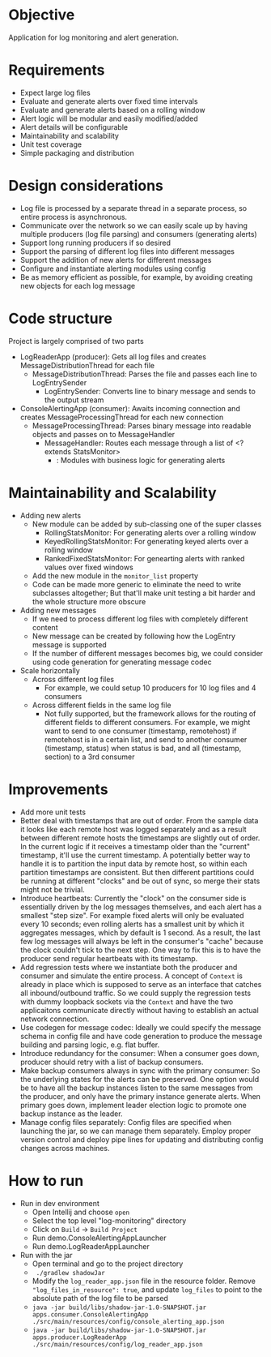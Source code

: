 # Objective
Application for log monitoring and alert generation.

# Requirements
- Expect large log files
- Evaluate and generate alerts over fixed time intervals
- Evaluate and generate alerts based on a rolling window
- Alert logic will be modular and easily modified/added
- Alert details will be configurable
- Maintainability and scalability
- Unit test coverage
- Simple packaging and distribution

# Design considerations
- Log file is processed by a separate thread in a separate process, so entire process is asynchronous.
- Communicate over the network so we can easily scale up by having multiple producers (log file parsing) and consumers (generating alerts)
- Support long running producers if so desired
- Support the parsing of different log files into different messages
- Support the addition of new alerts for different messages
- Configure and instantiate alerting modules using config
- Be as memory efficient as possible, for example, by avoiding creating new objects for each log message

# Code structure
Project is largely comprised of two parts
- LogReaderApp (producer): Gets all log files and creates MessageDistributionThread for each file 
  - MessageDistributionThread: Parses the file and passes each line to LogEntrySender
    - LogEntrySender: Converts line to binary message and sends to the output stream
- ConsoleAlertingApp (consumer): Awaits incoming connection and creates MessageProcessingThread for each new connection
  - MessageProcessingThread: Parses binary message into readable objects and passes on to MessageHandler
    - MessageHandler: Routes each message through a list of <? extends StatsMonitor>
      - <? extends StatsMonitor>: Modules with business logic for generating alerts

# Maintainability and Scalability
- Adding new alerts
  - New module can be added by sub-classing one of the super classes
    - RollingStatsMonitor: For generating alerts over a rolling window
    - KeyedRollingStatsMonitor: For generating keyed alerts over a rolling window
    - RankedFixedStatsMonitor: For genearting alerts with ranked values over fixed windows
  - Add the new module in the ```monitor_list``` property
  - Code can be made more generic to eliminate the need to write subclasses altogether; But that'll make unit testing a bit harder and the whole structure more obscure
- Adding new messages
  - If we need to process different log files with completely different content
  - New message can be created by following how the LogEntry message is supported
  - If the number of different messages becomes big, we could consider using code generation for generating message codec
- Scale horizontally
  - Across different log files
    - For example, we could setup 10 producers for 10 log files and 4 consumers
  - Across different fields in the same log file
    - Not fully supported, but the framework allows for the routing of different fields to different consumers. For example, we might want to send to one consumer (timestamp, remotehost) if remotehost is in a certain list, and send to another consumer (timestamp, status) when status is bad, and all (timestamp, section) to a 3rd consumer

# Improvements
- Add more unit tests
- Better deal with timestamps that are out of order. From the sample data it looks like each remote host was logged separately and as a result between different remote hosts the timestamps are slightly out of order. In the current logic if it receives a timestamp older than the "current" timestamp, it'll use the current timestamp. A potentially better way to handle it is to partition the input data by remote host, so within each partition timestamps are consistent. But then different partitions could be running at different "clocks" and be out of sync, so merge their stats might not be trivial.
- Introduce heartbeats: Currently the "clock" on the consumer side is essentially driven by the log messages themselves, and each alert has a smallest "step size". For example fixed alerts will only be evaluated every 10 seconds; even rolling alerts has a smallest unit by which it aggregates messages, which by default is 1 second. As a result, the last few log messages will always be left in the consumer's "cache" because the clock couldn't tick to the next step. One way to fix this is to have the producer send regular heartbeats with its timestamp.
- Add regression tests where we instantiate both the producer and consumer and simulate the entire process. A concept of ```Context``` is already in place which is supposed to serve as an interface that catches all inbound/outbound traffic. So we could supply the regression tests with dummy loopback sockets via the ```Context``` and have the two applicaitons communicate directly without having to establish an actual network connection.
- Use codegen for message codec: Ideally we could specify the message schema in config file and have code generation to produce the message building and parsing logic, e.g. flat buffer.
- Introduce redundancy for the consumer: When a consumer goes down, producer should retry with a list of backup consumers.
- Make backup consumers always in sync with the primary consumer: So the underlying states for the alerts can be preserved. One option would be to have all the backup instances listen to the same messages from the producer, and only have the primary instance generate alerts. When primary goes down, implement leader election logic to promote one backup instance as the leader.
- Manage config files separately: Config files are specified when launching the jar, so we can manage them separately. Employ proper version control and deploy pipe lines for updating and distributing config changes across machines.

# How to run
- Run in dev environment
  - Open Intellij and choose ```open```
  - Select the top level "log-monitoring" directory
  - Click on ```Build``` -> ```Build Project```
  - Run demo.ConsoleAlertingAppLauncher
  - Run demo.LogReaderAppLauncher
- Run with the jar
  - Open terminal and go to the project directory
  - ``` ./gradlew shadowJar```
  - Modify the ```log_reader_app.json``` file in the resource folder. Remove ```"log_files_in_resource": true```, and update ```log_files``` to point to the absolute path of the log file to be parsed
  - ```java -jar build/libs/shadow-jar-1.0-SNAPSHOT.jar apps.consumer.ConsoleAlertingApp ./src/main/resources/config/console_alerting_app.json```
  - ```java -jar build/libs/shadow-jar-1.0-SNAPSHOT.jar apps.producer.LogReaderApp ./src/main/resources/config/log_reader_app.json```
